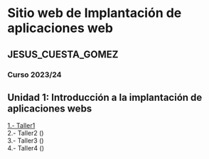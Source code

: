 # Sitio web de Implantación de aplicaciones web  
## JESUS_CUESTA_GOMEZ  
### Curso 2023/24  
## Unidad 1: Introducción a la implantación de aplicaciones webs
[1.- Taller1](https://github.com/Kuushtaa91/prueba_jesus/blob/main/Taller1.md)  
2.- Taller2 ()  
3.- Taller3 ()  
4.- Taller4 ()  
